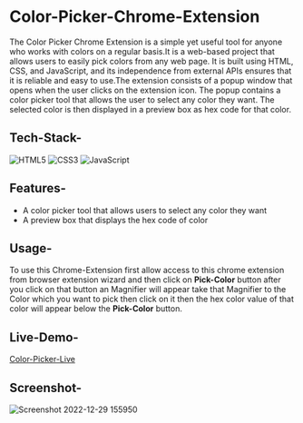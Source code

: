# Color-Picker-Chrome-Extension

The Color Picker Chrome Extension is a simple yet useful tool for anyone who works with colors on a regular basis.It is a web-based project that allows users to easily pick colors from any web page. It is built using HTML, CSS, and JavaScript, and its independence from external APIs ensures that it is reliable and easy to use.The extension consists of a popup window that opens when the user clicks on the extension icon. The popup contains a color picker tool that allows the user to select any color they want. The selected color is then displayed in a preview box as hex code for that color.


## Tech-Stack-

<div align="left">
<img alt="HTML5" src="https://img.shields.io/badge/html5-%23E34F26.svg?style=for-the-badge&logo=html5&logoColor=white"/>
<img alt="CSS3" src="https://img.shields.io/badge/css3-%231572B6.svg?style=for-the-badge&logo=css3&logoColor=white"/> 
<img alt="JavaScript" src="https://img.shields.io/badge/javascript-%23323330.svg?style=for-the-badge&logo=javascript&logoColor=%23F7DF1E"/>
</div>

## Features-

- A color picker tool that allows users to select any color they want
- A preview box that displays the hex code of color

## Usage-

To use this Chrome-Extension first allow access to this chrome extension from browser extension wizard and then click on **Pick-Color** button after you click on that button an Magnifier will appear take that Magnifier to the Color which you want to pick then click on it then the hex color value of that color will appear below the **Pick-Color** button.

## Live-Demo-

[Color-Picker-Live](https://chrome.google.com/webstore/detail/color-picker/mbofalhmmkohelmjdfchfkafcihehhki)

## Screenshot-

![Screenshot 2022-12-29 155950](https://user-images.githubusercontent.com/48729682/222151048-d38310fb-6948-496c-8b36-212a5a25d6c4.png)



